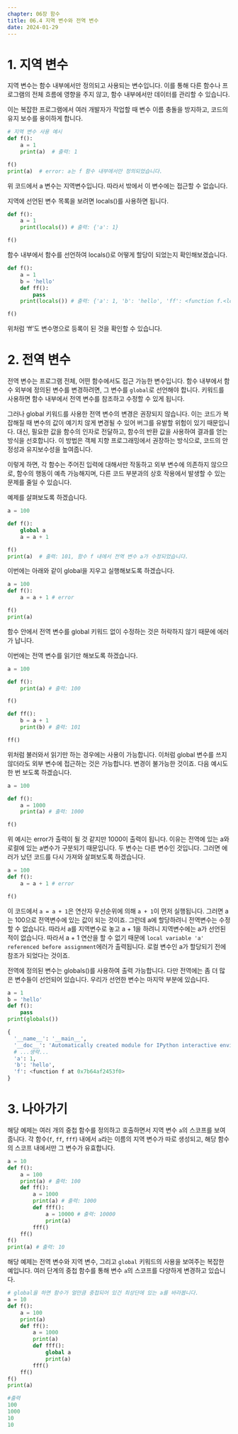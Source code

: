 ```yaml
---
chapter: 06장 함수
title: 06.4 지역 변수와 전역 변수
date: 2024-01-29
---
```


# 1. 지역 변수

지역 변수는 함수 내부에서만 정의되고 사용되는 변수입니다. 이를 통해 다른 함수나 프로그램의 전체 흐름에 영향을 주지 않고, 함수 내부에서만 데이터를 관리할 수 있습니다.

이는 복잡한 프로그램에서 여러 개발자가 작업할 때 변수 이름 충돌을 방지하고, 코드의 유지 보수를 용이하게 합니다.

```python
# 지역 변수 사용 예시
def f():
    a = 1
    print(a)  # 출력: 1

f()
print(a)  # error: a는 f 함수 내부에서만 정의되었습니다.
```

위 코드에서 a 변수는 지역변수입니다. 따라서 밖에서 이 변수에는 접근할 수 없습니다.

지역에 선언된 변수 목록을 보려면 locals()를 사용하면 됩니다.

```python
def f():
    a = 1
    print(locals()) # 출력: {'a': 1}

f()
```

함수 내부에서 함수를 선언하여 locals()로 어떻게 할당이 되었는지 확인해보겠습니다.

```python
def f():
    a = 1
    b = 'hello'
    def ff():
        pass
    print(locals()) # 출력: {'a': 1, 'b': 'hello', 'ff': <function f.<locals>.ff at 0x7a46e99d2c20>}

f()
```

위처럼 ‘ff’도 변수명으로 등록이 된 것을 확인할 수 있습니다.

# 2. 전역 변수

전역 변수는 프로그램 전체, 어떤 함수에서도 접근 가능한 변수입니다. 함수 내부에서 함수 외부에 정의된 변수를 변경하려면, 그 변수를 `global`로 선언해야 합니다. 키워드를 사용하면 함수 내부에서 전역 변수를 참조하고 수정할 수 있게 됩니다.

그러나 global 키워드를 사용한 전역 변수의 변경은 권장되지 않습니다. 이는 코드가 복잡해질 때 변수의 값이 예기치 않게 변경될 수 있어 버그를 유발할 위험이 있기 때문입니다. 대신, 필요한 값을 함수의 인자로 전달하고, 함수의 반환 값을 사용하여 결과를 얻는 방식을 선호합니다. 이 방법은 객체 지향 프로그래밍에서 권장하는 방식으로, 코드의 안정성과 유지보수성을 높여줍니다.

이렇게 하면, 각 함수는 주어진 입력에 대해서만 작동하고 외부 변수에 의존하지 않으므로, 함수의 행동이 예측 가능해지며, 다른 코드 부분과의 상호 작용에서 발생할 수 있는 문제를 줄일 수 있습니다.

예제를 살펴보도록 하겠습니다.

```python
a = 100

def f():
    global a
    a = a + 1

f()
print(a)  # 출력: 101, 함수 f 내에서 전역 변수 a가 수정되었습니다.
```

이번에는 아래와 같이 global을 지우고 실행해보도록 하겠습니다.

```python
a = 100
def f():
    a = a + 1 # error

f()
print(a)
```

함수 안에서 전역 변수를 global 키워드 없이 수정하는 것은 허락하지 않기 때문에 에러가 납니다.

이번에는 전역 변수를 읽기만 해보도록 하겠습니다.

```python
a = 100

def f():
    print(a) # 출력: 100

f()

def ff():
    b = a + 1
    print(b) # 출력: 101

ff()
```

위처럼 불러와서 읽기만 하는 경우에는 사용이 가능합니다. 이처럼 global 변수를 쓰지 않더라도 외부 변수에 접근하는 것은 가능합니다. 변경이 불가능한 것이죠. 다음 예시도 한 번 보도록 하겠습니다.

```python
a = 100

def f():
    a = 1000
    print(a) # 출력: 1000

f()
```

위 예시는 error가 출력이 될 것 같지만 1000이 출력이 됩니다. 이유는 전역에 있는 a와 로컬에 있는 a변수가 구분되기 때문입니다. 두 변수는 다른 변수인 것입니다. 그러면 에러가 났던 코드를 다시 가져와 살펴보도록 하겠습니다.

```python
a = 100
def f():
    a = a + 1 # error

f()
```

이 코드에서 `a = a + 1`은 연산자 우선순위에 의해 `a + 1`이 먼저 실행됩니다. 그러면 a는 100으로 전역변수에 있는 값이 되는 것이죠. 그런데 a에 할당하려니 전역변수는 수정할 수 없습니다. 따라서 a를 지역변수로 놓고 a + 1을 하려니 지역변수에는 a가 선언된 적이 없습니다. 따라서 a + 1 연산을 할 수 없기 때문에 `local variable 'a' referenced before assignment`에러가 출력됩니다. 로컬 변수인 a가 할당되기 전에 참조가 되었다는 것이죠.

전역에 정의된 변수는 globals()를 사용하여 출력 가능합니다. 다만 전역에는 좀 더 많은 변수들이 선언되어 있습니다. 우리가 선언한 변수는 마지막 부분에 있습니다.

```python
a = 1
b = 'hello'
def f():
    pass
print(globals())
```

```python
{
  '__name__': '__main__',
  '__doc__': 'Automatically created module for IPython interactive environment',
  # ...생략...
  'a': 1,
  'b': 'hello',
  'f': <function f at 0x7b64af2453f0>
}
```

# 3. 나아가기

해당 예제는 여러 개의 중첩 함수를 정의하고 호출하면서 지역 변수 `a`의 스코프를 보여줍니다. 각 함수(`f`, `ff`, `fff`) 내에서 `a`라는 이름의 지역 변수가 따로 생성되고, 해당 함수의 스코프 내에서만 그 변수가 유효합니다.

```python
a = 10
def f():
    a = 100
    print(a) # 출력: 100
    def ff():
        a = 1000
        print(a) # 출력: 1000
        def fff():
            a = 10000 # 출력: 10000
            print(a)
        fff()
    ff()
f()
print(a) # 출력: 10
```

해당 예제는 전역 변수와 지역 변수, 그리고 `global` 키워드의 사용을 보여주는 복잡한 예입니다. 여러 단계의 중첩 함수를 통해 변수 `a`의 스코프를 다양하게 변경하고 있습니다.

```python
# global을 하면 함수가 얼만큼 중첩되어 있건 최상단에 있는 a를 바라봅니다.
a = 10
def f():
    a = 100
    print(a)
    def ff():
        a = 1000
        print(a)
        def fff():
            global a
            print(a)
        fff()
    ff()
f()
print(a)
```

```python
#출력
100
1000
10
10
```

